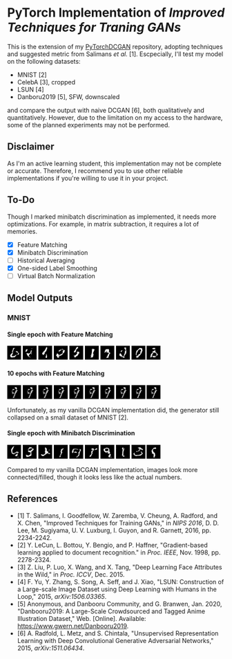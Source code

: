 # PyTorch Implementation of *Improved Techniques for Traning GANs*

This is the extension of my [PyTorchDCGAN](https://github.com/TomatoPope0/PyTorchDCGAN) repository, adopting techniques and suggested metric from Salimans *et al.* [1]. Escpecially, I'll test my model on
the following datasets:

- MNIST [2]
- CelebA [3], cropped
- LSUN [4]
- Danboru2019 [5], SFW, downscaled

and compare the output with naive DCGAN [6], both qualitatively and quantitatively. However, due to the limitation on my access to the hardware, some of the planned experiments may not be performed.

## Disclaimer

As I'm an active learning student, this implementation may not be complete or accurate. Therefore, I recommend you to use other reliable implementations if you're willing to use it in your project.

## To-Do

Though I marked minibatch discrimination as implemented, it needs more optimizations. For example, in matrix subtraction, it requires a lot of memories.

- [x] Feature Matching
- [x] Minibatch Discrimination
- [ ] Historical Averaging
- [x] One-sided Label Smoothing
- [ ] Virtual Batch Normalization

## Model Outputs

### MNIST

#### Single epoch with Feature Matching

![](./images/g1-fm/g1_image0.bmp)
![](./images/g1-fm/g1_image1.bmp)
![](./images/g1-fm/g1_image2.bmp)
![](./images/g1-fm/g1_image3.bmp)
![](./images/g1-fm/g1_image4.bmp)
![](./images/g1-fm/g1_image5.bmp)
![](./images/g1-fm/g1_image6.bmp)
![](./images/g1-fm/g1_image7.bmp)
![](./images/g1-fm/g1_image8.bmp)
![](./images/g1-fm/g1_image9.bmp)

#### 10 epochs with Feature Matching

![](./images/g10-fm/g10_image0.bmp)
![](./images/g10-fm/g10_image1.bmp)
![](./images/g10-fm/g10_image2.bmp)
![](./images/g10-fm/g10_image3.bmp)
![](./images/g10-fm/g10_image4.bmp)
![](./images/g10-fm/g10_image5.bmp)
![](./images/g10-fm/g10_image6.bmp)
![](./images/g10-fm/g10_image7.bmp)
![](./images/g10-fm/g10_image8.bmp)
![](./images/g10-fm/g10_image9.bmp)

Unfortunately, as my vanilla DCGAN implementation did, the generator still collapsed on a small dataset of MNIST [2].

#### Single epoch with Minibatch Discrimination

![](./images/g1-mini/g1_image0.bmp)
![](./images/g1-mini/g1_image1.bmp)
![](./images/g1-mini/g1_image2.bmp)
![](./images/g1-mini/g1_image3.bmp)
![](./images/g1-mini/g1_image4.bmp)
![](./images/g1-mini/g1_image5.bmp)
![](./images/g1-mini/g1_image6.bmp)
![](./images/g1-mini/g1_image7.bmp)
![](./images/g1-mini/g1_image8.bmp)
![](./images/g1-mini/g1_image9.bmp)

Compared to my vanilla DCGAN implementation, images look more connected/filled, though it looks less like the actual numbers.

## References

- [1] T. Salimans, I. Goodfellow, W. Zaremba, V. Cheung, A. Radford, and X. Chen, "Improved Techniques for Training GANs," in *NIPS 2016*, D. D. Lee, M. Sugiyama, U. V. Luxburg, I. Guyon, and R. Garnett, 2016, pp. 2234-2242.
- [2] Y. LeCun, L. Bottou, Y. Bengio, and P. Haffner, "Gradient-based learning applied to document recognition." in *Proc. IEEE*, Nov. 1998, pp. 2278-2324.
- [3] Z. Liu, P. Luo, X. Wang, and X. Tang, "Deep Learning Face Attributes in the Wild," in *Proc. ICCV*, Dec. 2015.
- [4] F. Yu, Y. Zhang, S. Song, A. Seff, and J. Xiao, "LSUN: Construction of a Large-scale Image Dataset using Deep Learning with Humans in the Loop," 2015, *arXiv:1506.03365*.
- [5] Anonymous, and Danbooru Community, and G. Branwen, Jan. 2020, "Danbooru2019: A Large-Scale Crowdsourced and Tagged Anime Illustration Dataset," Web. [Online]. Available: https://www.gwern.net/Danbooru2019.
- [6] A. Radfold, L. Metz, and S. Chintala, "Unsupervised Representation Learning with Deep Convolutional Generative Adversarial Networks," 2015, *arXiv:1511.06434*.
